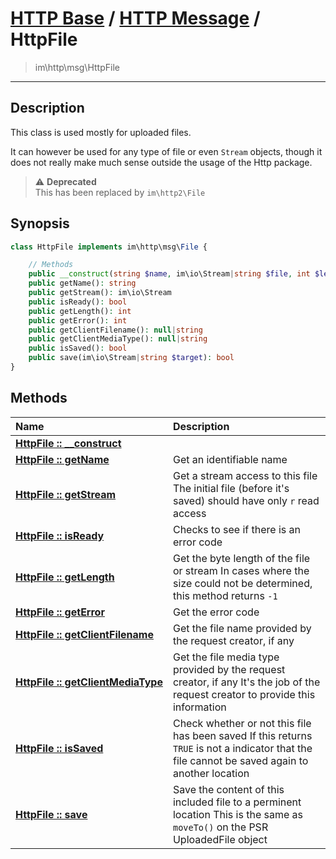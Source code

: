 # [HTTP Base](http-base.md) / [HTTP Message](http.md) / HttpFile
 > im\http\msg\HttpFile
____

## Description
This class is used mostly for uploaded files.

It can however be used for any type of file or even `Stream` objects,
though it does not really make much sense outside the usage of the Http package.

> :warning: **Deprecated**  
> This has been replaced by `im\http2\File`  

## Synopsis
```php
class HttpFile implements im\http\msg\File {

    // Methods
    public __construct(string $name, im\io\Stream|string $file, int $length = -1, int $error = 0, null|string $clientName = NULL, null|string $clientType = NULL)
    public getName(): string
    public getStream(): im\io\Stream
    public isReady(): bool
    public getLength(): int
    public getError(): int
    public getClientFilename(): null|string
    public getClientMediaType(): null|string
    public isSaved(): bool
    public save(im\io\Stream|string $target): bool
}
```

## Methods
| Name | Description |
| :--- | :---------- |
| [__HttpFile&nbsp;::&nbsp;\_\_construct__](http-HttpFile-__construct.md) |  |
| [__HttpFile&nbsp;::&nbsp;getName__](http-HttpFile-getName.md) | Get an identifiable name |
| [__HttpFile&nbsp;::&nbsp;getStream__](http-HttpFile-getStream.md) | Get a stream access to this file  The initial file (before it's saved) should have only `r` read access |
| [__HttpFile&nbsp;::&nbsp;isReady__](http-HttpFile-isReady.md) | Checks to see if there is an error code |
| [__HttpFile&nbsp;::&nbsp;getLength__](http-HttpFile-getLength.md) | Get the byte length of the file or stream  In cases where the size could not be determined, this method returns `-1` |
| [__HttpFile&nbsp;::&nbsp;getError__](http-HttpFile-getError.md) | Get the error code |
| [__HttpFile&nbsp;::&nbsp;getClientFilename__](http-HttpFile-getClientFilename.md) | Get the file name provided by the request creator, if any |
| [__HttpFile&nbsp;::&nbsp;getClientMediaType__](http-HttpFile-getClientMediaType.md) | Get the file media type provided by the request creator, if any  It's the job of the request creator to provide this information |
| [__HttpFile&nbsp;::&nbsp;isSaved__](http-HttpFile-isSaved.md) | Check whether or not this file has been saved  If this returns `TRUE` is not a indicator that the file cannot be saved again to another location |
| [__HttpFile&nbsp;::&nbsp;save__](http-HttpFile-save.md) | Save the content of this included file to a perminent location  This is the same as `moveTo()` on the PSR UploadedFile object |
